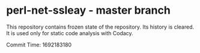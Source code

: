# perl-net-ssleay - master branch

This repository contains frozen state of the repository.
Its history is cleared. It is used only for static code
analysis with Codacy.

Commit Time: 1692183180
